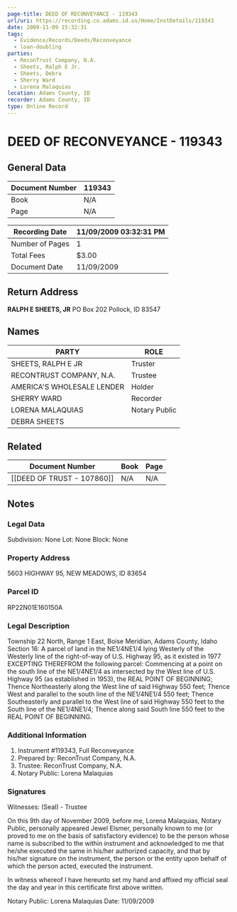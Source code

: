 ```yaml
---
page-title: DEED OF RECONVEYANCE - 119343
url/uri: https://recording.co.adams.id.us/Home/InstDetails/119343
date: 2009-11-09 15:32:31
tags:
  - Evidence/Records/Deeds/Reconveyance
  - loan-doubling
parties:
  - ReconTrust Company, N.A.
  - Sheets, Ralph E Jr.
  - Sheets, Debra
  - Sherry Ward
  - Lorena Malaquias
location: Adams County, ID
recorder: Adams County, ID
type: Online Record
---
```


# DEED OF RECONVEYANCE - 119343

## General Data

| Document Number | 119343 |
|-----------------|---------|
| Book            | N/A     |
| Page            | N/A     |

| Recording Date         | 11/09/2009 03:32:31 PM |
|------------------------|------------------------|
| Number of Pages        | 1                      |
| Total Fees             | $3.00                  |
| Document Date          | 11/09/2009             |

## Return Address

**RALPH E SHEETS, JR**
PO Box 202
Pollock, ID 83547

## Names

| PARTY               | ROLE           |
|---------------------|----------------|
| SHEETS, RALPH E JR  | Truster        |
| RECONTRUST COMPANY, N.A. | Trustee   |
| AMERICA'S WHOLESALE LENDER  | Holder |
| SHERRY WARD         | Recorder       |
| LORENA MALAQUIAS    | Notary Public  |
| DEBRA SHEETS        |                |

## Related

| Document Number | Book | Page |
|-----------------|------|------|
| [[DEED OF TRUST - 107860]]          | N/A  | N/A  |

## Notes

### Legal Data

Subdivision: None
Lot: None
Block: None

### Property Address

5603 HIGHWAY 95, NEW MEADOWS, ID 83654

### Parcel ID

RP22N01E160150A

### Legal Description

Township 22 North, Range 1 East, Boise Meridian, Adams County, Idaho
Section 16: A parcel of land in the NE1/4NE1/4 lying Westerly of the Westerly line of the right-of-way of U.S. Highway 95, as it existed in 1977
EXCEPTING THEREFROM the following parcel:
Commencing at a point on the south line of the NE1/4NE1/4 as intersected by the West line of U.S. Highway 95 (as established in 1953), the REAL POINT OF BEGINNING;
Thence Northeasterly along the West line of said Highway 550 feet;
Thence West and parallel to the south line of the NE1/4NE1/4 550 feet;
Thence Southeasterly and parallel to the West line of said Highway 550 feet to the South line of the NE1/4NE1/4;
Thence along said South line 550 feet to the REAL POINT OF BEGINNING.

### Additional Information

1. Instrument #119343, Full Reconveyance
2. Prepared by: ReconTrust Company, N.A.
3. Trustee: ReconTrust Company, N.A.
4. Notary Public: Lorena Malaquias

### Signatures

Witnesses:
(Seal) - Trustee

On this 9th day of November 2009, before me, Lorena Malaquias, Notary Public, personally appeared Jewel Elsmer, personally known to me (or proved to me on the basis of satisfactory evidence) to be the person whose name is subscribed to the within instrument and acknowledged to me that he/she executed the same in his/her authorized capacity, and that by his/her signature on the instrument, the person or the entity upon behalf of which the person acted, executed the instrument.

In witness whereof I have hereunto set my hand and affixed my official seal the day and year in this certificate first above written.

Notary Public: Lorena Malaquias
Date: 11/09/2009